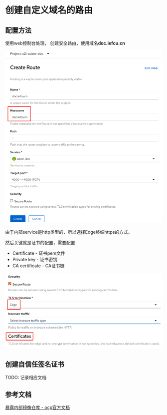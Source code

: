 # 创建自定义域名的路由

## 配置方法

使用web控制台处理， 创建安全路由，使用域名**doc.iefcu.cn**

![](2022-03-03-16-21-44.png)

由于内部service是http类型的，所以选择Edge终结https的方式。

然后关键就是证书的配置，需要配置
* Certificate - 证书pem文件
* Private key - 证书密钥
* CA certificate - CA证书链

![](2022-03-03-16-25-42.png)

## 创建自信任签名证书

TODO: 记录相应文档

## 参考文档

[暴露内部镜像仓库 - ocp官方文档](https://docs.openshift.com/container-platform/4.8/registry/securing-exposing-registry.html)